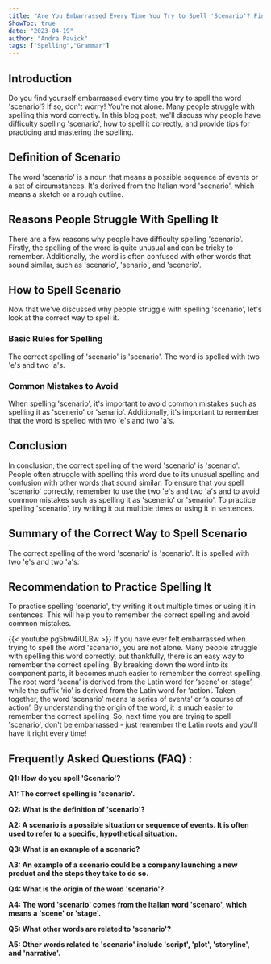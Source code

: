 ```yaml
---
title: "Are You Embarrassed Every Time You Try to Spell 'Scenario'? Find Out the Right Way Here!"
ShowToc: true 
date: "2023-04-19"
author: "Andra Pavick" 
tags: ["Spelling","Grammar"]
---
```

## Introduction
Do you find yourself embarrassed every time you try to spell the word 'scenario'? If so, don't worry! You're not alone. Many people struggle with spelling this word correctly. In this blog post, we'll discuss why people have difficulty spelling 'scenario', how to spell it correctly, and provide tips for practicing and mastering the spelling. 

## Definition of Scenario
The word 'scenario' is a noun that means a possible sequence of events or a set of circumstances. It's derived from the Italian word 'scenario', which means a sketch or a rough outline. 

## Reasons People Struggle With Spelling It
There are a few reasons why people have difficulty spelling 'scenario'. Firstly, the spelling of the word is quite unusual and can be tricky to remember. Additionally, the word is often confused with other words that sound similar, such as 'scenario', 'senario', and 'scenerio'. 

## How to Spell Scenario
Now that we've discussed why people struggle with spelling 'scenario', let's look at the correct way to spell it. 

### Basic Rules for Spelling
The correct spelling of 'scenario' is 'scenario'. The word is spelled with two 'e's and two 'a's. 

### Common Mistakes to Avoid
When spelling 'scenario', it's important to avoid common mistakes such as spelling it as 'scenerio' or 'senario'. Additionally, it's important to remember that the word is spelled with two 'e's and two 'a's. 

## Conclusion
In conclusion, the correct spelling of the word 'scenario' is 'scenario'. People often struggle with spelling this word due to its unusual spelling and confusion with other words that sound similar. To ensure that you spell 'scenario' correctly, remember to use the two 'e's and two 'a's and to avoid common mistakes such as spelling it as 'scenerio' or 'senario'. To practice spelling 'scenario', try writing it out multiple times or using it in sentences. 

## Summary of the Correct Way to Spell Scenario
The correct spelling of the word 'scenario' is 'scenario'. It is spelled with two 'e's and two 'a's. 

## Recommendation to Practice Spelling It
To practice spelling 'scenario', try writing it out multiple times or using it in sentences. This will help you to remember the correct spelling and avoid common mistakes.

{{< youtube pg5bw4iULBw >}} 
If you have ever felt embarrassed when trying to spell the word 'scenario', you are not alone. Many people struggle with spelling this word correctly, but thankfully, there is an easy way to remember the correct spelling. By breaking down the word into its component parts, it becomes much easier to remember the correct spelling. The root word ‘scena’ is derived from the Latin word for ‘scene’ or ‘stage’, while the suffix ‘rio’ is derived from the Latin word for ‘action’. Taken together, the word ‘scenario’ means ‘a series of events’ or ‘a course of action’. By understanding the origin of the word, it is much easier to remember the correct spelling. So, next time you are trying to spell 'scenario', don't be embarrassed - just remember the Latin roots and you'll have it right every time!

## Frequently Asked Questions (FAQ) :
**Q1: How do you spell 'Scenario'?**

**A1: The correct spelling is 'scenario'.**

**Q2: What is the definition of 'scenario'?**

**A2: A scenario is a possible situation or sequence of events. It is often used to refer to a specific, hypothetical situation.**

**Q3: What is an example of a scenario?**

**A3: An example of a scenario could be a company launching a new product and the steps they take to do so.**

**Q4: What is the origin of the word 'scenario'?**

**A4: The word 'scenario' comes from the Italian word 'scenaro', which means a 'scene' or 'stage'.**

**Q5: What other words are related to 'scenario'?**

**A5: Other words related to 'scenario' include 'script', 'plot', 'storyline', and 'narrative'.**





